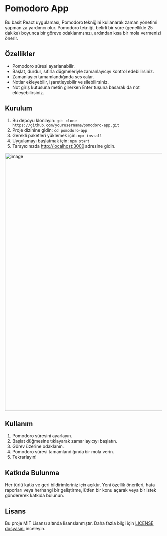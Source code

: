 # Pomodoro App

Bu basit React uygulaması, Pomodoro tekniğini kullanarak zaman yönetimi yapmanıza yardımcı olur. Pomodoro tekniği, belirli bir süre (genellikle 25 dakika) boyunca bir göreve odaklanmanızı, ardından kısa bir mola vermenizi önerir.

## Özellikler

- Pomodoro süresi ayarlanabilir.
- Başlat, durdur, sıfırla düğmeleriyle zamanlayıcıyı kontrol edebilirsiniz.
- Zamanlayıcı tamamlandığında ses çalar.
- Notlar ekleyebilir, işaretleyebilir ve silebilirsiniz.
- Not giriş kutusuna metin girerken Enter tuşuna basarak da not ekleyebilirsiniz.

## Kurulum

1. Bu depoyu klonlayın: `git clone https://github.com/yourusername/pomodoro-app.git`
2. Proje dizinine gidin: `cd pomodoro-app`
3. Gerekli paketleri yüklemek için: `npm install`
4. Uygulamayı başlatmak için: `npm start`
5. Tarayıcınızda [http://localhost:3000](http://localhost:3000) adresine gidin.

<img width="828" alt="image" src="https://github.com/KardelRuveyda/react-pomodoro-app/assets/33912144/51d69c98-aadc-4108-b215-a8db388afa19">


## Kullanım

1. Pomodoro süresini ayarlayın.
2. Başlat düğmesine tıklayarak zamanlayıcıyı başlatın.
3. Görev üzerine odaklanın.
4. Pomodoro süresi tamamlandığında bir mola verin.
5. Tekrarlayın!

## Katkıda Bulunma

Her türlü katkı ve geri bildirimleriniz için açıktır. Yeni özellik önerileri, hata raporları veya herhangi bir geliştirme, lütfen bir konu açarak veya bir istek göndererek katkıda bulunun.

## Lisans

Bu proje MIT Lisansı altında lisanslanmıştır. Daha fazla bilgi için [LICENSE dosyasını](LICENSE) inceleyin.
